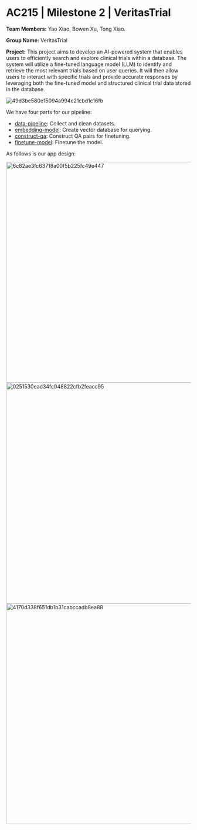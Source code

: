 # AC215 | Milestone 2 | VeritasTrial

**Team Members:** Yao Xiao, Bowen Xu, Tong Xiao.

**Group Name:** VeritasTrial

**Project:** This project aims to develop an AI-powered system that enables users to efficiently search and explore clinical trials within a database. The system will utilize a fine-tuned language model (LLM) to identify and retrieve the most relevant trials based on user queries. It will then allow users to interact with specific trials and provide accurate responses by leveraging both the fine-tuned model and structured clinical trial data stored in the database.

![49d3be580e15094a994c21cbd1c16fb](https://github.com/user-attachments/assets/78dcfd73-b9bc-43e6-8c3b-d281fb499694)

We have four parts for our pipeline:

- [data-pipeline](./src/data-pipeline/): Collect and clean datasets.
- [embedding-model](./src/embedding-model/): Create vector database for querying.
- [construct-qa](./src/construct-qa/): Construct QA pairs for finetuning.
- [finetune-model](./src/finetune-model/): Finetune the model.

As follows is our app design:

<img width="600" alt="6c82ae3fc63718a00f5b225fc49e447" src="https://github.com/user-attachments/assets/3ac90b63-92d0-48d9-a791-39ee5ae98938">
<img width="600" alt="0251530ead34fc048822cfb2feacc95" src="https://github.com/user-attachments/assets/d2c419c9-c04e-404f-ab1b-55763c713b08">
<img width="600" alt="4170d338f651db1b31cabccadb8ea88" src="https://github.com/user-attachments/assets/ec3e74fa-f6ae-47db-8d10-74922caf9213">

